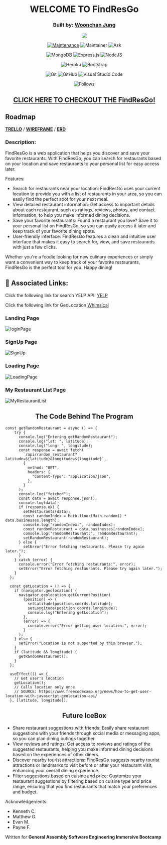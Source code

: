 <div align="center">

# WELCOME TO FindResGo
### Built by: **[Woonchan Jung](https://www.linkedin.com/in/woonchanjung/)**

![](https://i.imgur.com/SXIbWuq.png)

[![Maintenance](https://img.shields.io/badge/Maintained%3F-yes-green.svg)](https://GitHub.com/Naereen/StrapDown.js/graphs/commit-activity)
![Maintainer](https://img.shields.io/badge/Maintainer-woonchanjung-blue)
![Ask](https://img.shields.io/badge/Ask%20me-anything-1abc9c.svg)

![MongoDB](https://img.shields.io/badge/MongoDB-%234ea94b.svg?style=for-the-badge&logo=mongodb&logoColor=white)
![Express.js](https://img.shields.io/badge/express.js-%23404d59.svg?style=for-the-badge&logo=express&logoColor=%2361DAFB)
![NodeJS](https://img.shields.io/badge/node.js-6DA55F?style=for-the-badge&logo=node.js&logoColor=white)

![Heroku](https://img.shields.io/badge/heroku-%23430098.svg?style=for-the-badge&logo=heroku&logoColor=white)
![Bootstrap](https://img.shields.io/badge/bootstrap-%23563D7C.svg?style=for-the-badge&logo=bootstrap&logoColor=white)

![Git](https://img.shields.io/badge/GIT-E44C30?style=for-the-badge&logo=git&logoColor=white)
![GitHub](https://img.shields.io/badge/GitHub-100000?style=for-the-badge&logo=github&logoColor=white)
![Visual Studio Code](https://img.shields.io/badge/Visual_Studio_Code-0078D4?style=for-the-badge&logo=visual%20studio%20code&logoColor=white)

![Follows](https://img.shields.io/github/followers/ryanqle.svg?style=social&label=Follow&maxAge=2592000)

## **[CLICK HERE TO CHECKOUT THE FindResGo!](https://findresgo.herokuapp.com/)**

</div>

## Roadmap

**[TRELLO](https://trello.com/b/Ff58SfTk/findresgo)** /
**[WIREFRAME](https://whimsical.com/wireframe-51Eh6zrNfnTuW7sW5ZmEk6)** /
**[ERD](https://whimsical.com/erd-Ku9nKcVLpEAioAXZ9BWXB4)**

### Description:

FindResGo is a web application that helps you discover and save your favorite restaurants. With FindResGo, you can search for restaurants based on your location and save restaurants to your personal list for easy access later.

Features:
- Search for restaurants near your location: FindResGo uses your current location to provide you with a list of restaurants in your area, so you can easily find the perfect spot for your next meal.
- View detailed restaurant information: Get access to important details about each restaurant, such as ratings, reviews, photos, and contact information, to help you make informed dining decisions.
- Save your favorite restaurants: Found a restaurant you love? Save it to your personal list on FindResGo, so you can easily access it later and keep track of your favorite dining spots.
- User-friendly interface: FindResGo features a clean and intuitive user interface that makes it easy to search for, view, and save restaurants with just a few clicks.

Whether you're a foodie looking for new culinary experiences or simply want a convenient way to keep track of your favorite restaurants, FindResGo is the perfect tool for you. Happy dining!


## :link: Associated Links:

Click the following link for search YELP API! [YELP](https://docs.developer.yelp.com/reference/v3_business_search)

Click the following link for GeoLocation [Whimsical](https://www.freecodecamp.org/news/how-to-get-user-location-with-javascript-geolocation-api/)

### Landing Page

![loginPage]([https://i.imgur.com/JlA0Oyx.gif](https://i.imgur.com/MHlYrs2.png))

### SignUp Page

![SignUp](https://i.imgur.com/bEvhTzg.png)

### Loading Page

![LoadingPage](https://i.imgur.com/253AlYA.png)

### My Restaurant List Page

![MyRestaurantList](https://i.imgur.com/Wuh4QNo.png)

<div align="center">
 <h2>The Code Behind The Program</h2>
</div>

```
const getRandomRestaurant = async () => {
    try {
      console.log("Entering getRandomRestaurant");
      console.log("lat: ", latitude);
      console.log("long: ", longitude);
      const response = await fetch(
        `/api/random_restaurant?latitude=${latitude}&longitude=${longitude}`,
        {
          method: "GET",
          headers: {
            "Content-Type": "application/json",
          },
        }
      );
      console.log("fetched");
      const data = await response.json();
      console.log(data);
      if (response.ok) {
        setRestaurants(data);
        const randomIndex = Math.floor(Math.random() * data.businesses.length);
        console.log("randomIndex:", randomIndex);
        const randomRestaurant = data.businesses[randomIndex];
        console.log("randomRestaurant:", randomRestaurant);
        setRandomRestaurant(randomRestaurant);
      } else {
        setError("Error fetching restaurants. Please try again later.");
      }
    } catch (error) {
      console.error("Error fetching restaurants:", error);
      setError("Error fetching restaurants. Please try again later.");
    }
  };

  const getLocation = () => {
    if (navigator.geolocation) {
      navigator.geolocation.getCurrentPosition(
        (position) => {
          setLatitude(position.coords.latitude);
          setLongitude(position.coords.longitude);
          console.log("Entering getLocation");
        },
        (error) => {
          console.error("Error getting user location:", error);
        }
      );
    } else {
      setError("Location is not supported by this browser.");
    }
    if (latitude && longitude) {
      getRandomRestaurant();
    }
  };

  useEffect(() => {
    // Get user's location
    getLocation();
    // Calls location only once
    // SOURCE: https://www.freecodecamp.org/news/how-to-get-user-location-with-javascript-geolocation-api/
  }, [latitude, longitude]);

```

<div align="center">
 <h2> Future IceBox </h2>
</div>

- Share restaurant suggestions with friends: Easily share restaurant suggestions with your friends through social media or messaging apps, so you can plan dining outings together.
- View reviews and ratings: Get access to reviews and ratings of the suggested restaurants, helping you make informed dining decisions based on the experiences of other diners.
- Discover nearby tourist attractions: FindResGo suggests nearby tourist attractions or landmarks to visit before or after your restaurant visit, enhancing your overall dining experience.
- Filter suggestions based on cuisine and price: Customize your restaurant suggestions by filtering based on cuisine type and price range, ensuring that you find restaurants that match your preferences and budget.

Acknowledgements: 
- Kenneth C.
- Matthew G. 
- Evan M.
- Payne F.

Written for **General Assembly Software Engineering Immersive Bootcamp**
